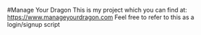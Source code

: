 #Manage Your Dragon
This is my project which you can find at:
https://www.manageyourdragon.com
Feel free to refer to this as a login/signup script